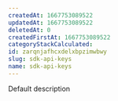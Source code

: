 ```yaml
---
createdAt: 1667753089522
updatedAt: 1667753089522
deletedAt: 0
createdFirstAt: 1667753089522
categoryStackCalculated: 
id: zarqnjafhcxdelxbpzimwbwy
slug: sdk-api-keys
name: sdk-api-keys
---
```


Default description